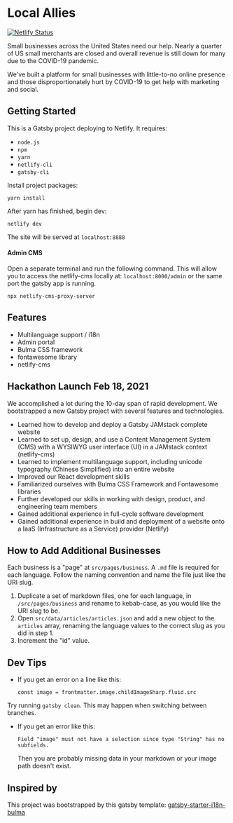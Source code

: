# Local Allies

[![Netlify Status](https://api.netlify.com/api/v1/badges/42743021-b1f8-466b-860d-bf9fc35d4311/deploy-status)](https://app.netlify.com/sites/localallies/deploys)

Small businesses across the United States need our help. Nearly a quarter of US small merchants are closed and overall revenue is still down for many due to the COVID-19 pandemic.

We've built a platform for small businesses with little-to-no online presence and those disproportionately hurt by COVID-19 to get help with marketing and social.

## Getting Started

This is a Gatsby project deploying to Netlify. It requires:

- `node.js`
- `npm`
- `yarn`
- `netlify-cli`
- `gatsby-cli`

Install project packages:

```
yarn install
```

After yarn has finished, begin dev:

```
netlify dev
```

The site will be served at `localhost:8888`

#### Admin CMS

Open a separate terminal and run the following command. This will allow you to access the netlify-cms locally at: `localhost:8000/admin` or the same port the gatsby app is running.

```
npx netlify-cms-proxy-server
```

## Features

- Multilanguage support / i18n
- Admin portal
- Bulma CSS framework
- fontawesome library
- netlify-cms

## Hackathon Launch Feb 18, 2021

We accomplished a lot during the 10-day span of rapid development. We bootstrapped a new Gatsby project with several features and technologies.

- Learned how to develop and deploy a Gatsby JAMstack complete website
- Learned to set up, design, and use a Content Management System (CMS) with a WYSIWYG user interface (UI) in a JAMstack context (netlify-cms)
- Learned to implement multilanguage support, including unicode typography (Chinese Simplified) into an entire website
- Improved our React development skills
- Familiarized ourselves with Bulma CSS Framework and Fontawesome libraries
- Further developed our skills in working with design, product, and engineering team members
- Gained additional experience in full-cycle software development
- Gained additional experience in build and deployment of a website onto a IaaS (Infrastructure as a Service) provider (Netlify)

## How to Add Additional Businesses

Each business is a "page" at `src/pages/business`. A `.md` file is required for each language. Follow the naming convention and name the file just like the URI slug.

1. Duplicate a set of markdown files, one for each language, in `/src/pages/business` and rename to kebab-case, as you would like the URI slug to be.
2. Open `src/data/articles/articles.json` and add a new object to the `articles` array, renaming the language values to the correct slug as you did in step 1.
3. Increment the "id" value.

## Dev Tips

- If you get an error on a line like this:

  `const image = frontmatter.image.childImageSharp.fluid.src`

Try running `gatsby clean`. This may happen when switching between branches.

- If you get an error like this:

  `Field "image" must not have a selection since type "String" has no subfields.`

  Then you are probably missing data in your markdown or your image path doesn't exist.

## Inspired by

This project was bootstrapped by this gatsby template: [gatsby-starter-i18n-bulma](https://github.com/kalwalt/gatsby-starter-i18n-bulma)
